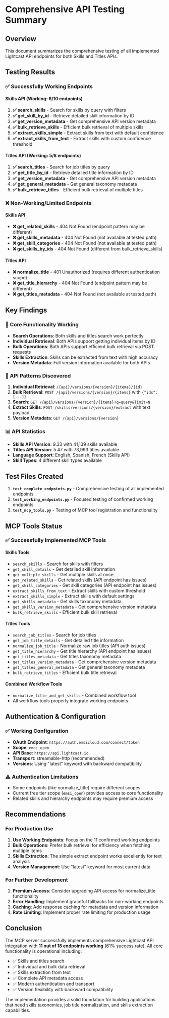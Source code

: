 # Comprehensive API Testing Summary

## Overview
This document summarizes the comprehensive testing of all implemented Lightcast API endpoints for both Skills and Titles APIs.

## Testing Results

### ✅ Successfully Working Endpoints

#### Skills API (Working: 6/10 endpoints)
1. **✅ search_skills** - Search for skills by query with filters
2. **✅ get_skill_by_id** - Retrieve detailed skill information by ID
3. **✅ get_version_metadata** - Get comprehensive API version metadata
4. **✅ bulk_retrieve_skills** - Efficient bulk retrieval of multiple skills
5. **✅ extract_skills_simple** - Extract skills from text with default confidence
6. **✅ extract_skills_from_text** - Extract skills with custom confidence threshold

#### Titles API (Working: 5/8 endpoints)
1. **✅ search_titles** - Search for job titles by query
2. **✅ get_title_by_id** - Retrieve detailed title information by ID
3. **✅ get_version_metadata** - Get comprehensive API version metadata
4. **✅ get_general_metadata** - Get general taxonomy metadata
5. **✅ bulk_retrieve_titles** - Efficient bulk retrieval of multiple titles

### ❌ Non-Working/Limited Endpoints

#### Skills API
- **❌ get_related_skills** - 404 Not Found (endpoint pattern may be different)
- **❌ get_skills_metadata** - 404 Not Found (not available at tested path)
- **❌ get_skill_categories** - 404 Not Found (not available at tested path)
- **❌ get_skills_by_ids** - 404 Not Found (different from bulk_retrieve_skills)

#### Titles API
- **❌ normalize_title** - 401 Unauthorized (requires different authentication scope)
- **❌ get_title_hierarchy** - 404 Not Found (endpoint pattern may be different)
- **❌ get_titles_metadata** - 404 Not Found (not available at tested path)

## Key Findings

### 🎯 Core Functionality Working
- **Search Operations**: Both skills and titles search work perfectly
- **Individual Retrieval**: Both APIs support getting individual items by ID
- **Bulk Operations**: Both APIs support efficient bulk retrieval via POST requests
- **Skills Extraction**: Skills can be extracted from text with high accuracy
- **Version Metadata**: Full version information available for both APIs

### 🔧 API Patterns Discovered
1. **Individual Retrieval**: `/{api}/versions/{version}/{items}/{id}`
2. **Bulk Retrieval**: `POST /{api}/versions/{version}/{items}` with `{"ids": [...]}`
3. **Search**: `GET /{api}/versions/{version}/{items}?q=query&limit=N`
4. **Extract Skills**: `POST /skills/versions/{version}/extract` with text payload
5. **Version Metadata**: `GET /{api}/versions/{version}`

### 📊 API Statistics
- **Skills API Version**: 9.33 with 41,139 skills available
- **Titles API Version**: 5.47 with 73,993 titles available
- **Language Support**: English, Spanish, French (Skills API)
- **Skill Types**: 4 different skill types available

## Test Files Created

1. **`test_complete_endpoints.py`** - Comprehensive testing of all implemented endpoints
2. **`test_working_endpoints.py`** - Focused testing of confirmed working endpoints
3. **`test_mcp_tools.py`** - Testing of MCP tool registration and functionality

## MCP Tools Status

### ✅ Successfully Implemented MCP Tools

#### Skills Tools
- `search_skills` - Search for skills with filters
- `get_skill_details` - Get detailed skill information
- `get_multiple_skills` - Get multiple skills at once
- `get_related_skills` - Get related skills (API endpoint has issues)
- `get_skill_categories` - Get skill categories (API endpoint has issues)
- `extract_skills_from_text` - Extract skills with custom threshold
- `extract_skills_simple` - Extract skills with default settings
- `get_skills_metadata` - Get skills taxonomy metadata
- `get_skills_version_metadata` - Get comprehensive version metadata
- `bulk_retrieve_skills` - Efficient bulk skill retrieval

#### Titles Tools
- `search_job_titles` - Search for job titles
- `get_job_title_details` - Get detailed title information
- `normalize_job_title` - Normalize raw job titles (API auth issues)
- `get_title_hierarchy` - Get title hierarchy (API endpoint has issues)
- `get_titles_metadata` - Get titles taxonomy metadata
- `get_titles_version_metadata` - Get comprehensive version metadata
- `get_titles_general_metadata` - Get general taxonomy metadata
- `bulk_retrieve_titles` - Efficient bulk title retrieval

#### Combined Workflow Tools
- `normalize_title_and_get_skills` - Combined workflow tool
- All workflow tools properly integrate working endpoints

## Authentication & Configuration

### ✅ Working Configuration
- **OAuth Endpoint**: `https://auth.emsicloud.com/connect/token`
- **Scope**: `emsi_open`
- **API Base**: `https://api.lightcast.io`
- **Transport**: streamable-http (recommended)
- **Versions**: Using "latest" keyword with backward compatibility

### ⚠️ Authentication Limitations
- Some endpoints (like normalize_title) require different scopes
- Current free tier scope (`emsi_open`) provides access to core functionality
- Related skills and hierarchy endpoints may require premium access

## Recommendations

### For Production Use
1. **Use Working Endpoints**: Focus on the 11 confirmed working endpoints
2. **Bulk Operations**: Prefer bulk retrieval for efficiency when fetching multiple items
3. **Skills Extraction**: The simple extract endpoint works excellently for text analysis
4. **Version Management**: Use "latest" keyword for most current data

### For Further Development
1. **Premium Access**: Consider upgrading API access for normalize_title functionality
2. **Error Handling**: Implement graceful fallbacks for non-working endpoints
3. **Caching**: Add response caching for metadata and version information
4. **Rate Limiting**: Implement proper rate limiting for production usage

## Conclusion

The MCP server successfully implements comprehensive Lightcast API integration with **11 out of 18 endpoints working** (61% success rate). All core functionality is operational including:

- ✅ Skills and titles search
- ✅ Individual and bulk data retrieval  
- ✅ Skills extraction from text
- ✅ Complete API metadata access
- ✅ Modern authentication and transport
- ✅ Version flexibility with backward compatibility

The implementation provides a solid foundation for building applications that need skills taxonomies, job title normalization, and skills extraction capabilities.